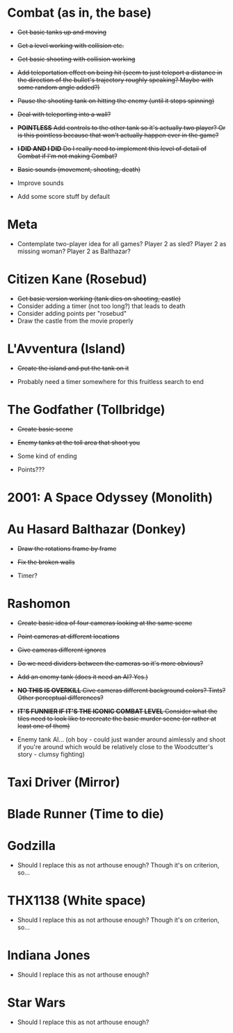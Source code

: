 # Combat (as in, the base)

- ~~Get basic tanks up and moving~~
- ~~Get a level working with collision etc.~~
- ~~Get basic shooting with collision working~~
- ~~Add teleportation effect on being hit (seem to just teleport a distance in the direction of the bullet's trajectory roughly speaking? Maybe with some random angle added?)~~
- ~~Pause the shooting tank on hitting the enemy (until it stops spinning)~~
- ~~Deal with teleporting into a wall?~~
- ~~__POINTLESS__ Add controls to the other tank so it's actually two player? Or is this pointless because that won't actually happen ever in the game?~~
- ~~__I DID AND I DID__ Do I really need to implement this level of detail of Combat if I'm not making Combat?~~
- ~~Basic sounds (movement, shooting, death)~~

- Improve sounds
- Add some score stuff by default

# Meta

- Contemplate two-player idea for all games? Player 2 as sled? Player 2 as missing woman? Player 2 as Balthazar?

# Citizen Kane (Rosebud)

- ~~Get basic version working (tank dies on shooting, castle)~~
- Consider adding a timer (not too long?) that leads to death
- Consider adding points per "rosebud"
- Draw the castle from the movie properly

# L'Avventura (Island)

- ~~Create the island and put the tank on it~~

- Probably need a timer somewhere for this fruitless search to end

# The Godfather (Tollbridge)

- ~~Create basic scene~~
- ~~Enemy tanks at the toll area that shoot you~~

- Some kind of ending
- Points???

# 2001: A Space Odyssey (Monolith)

# Au Hasard Balthazar (Donkey)

- ~~Draw the rotations frame by frame~~
- ~~Fix the broken walls~~

- Timer?

# Rashomon

- ~~Create basic idea of four cameras looking at the same scene~~
- ~~Point cameras at different locations~~
- ~~Give cameras different ignores~~
- ~~Do we need dividers between the cameras so it's more obvious?~~
- ~~Add an enemy tank (does it need an AI? Yes.)~~
- ~~__NO THIS IS OVERKILL__ Give cameras different background colors? Tints? Other perceptual differences?~~
- ~~__IT'S FUNNIER IF IT'S THE ICONIC COMBAT LEVEL__ Consider what the tiles need to look like to recreate the basic murder scene (or rather at least one of them)~~

- Enemy tank AI... (oh boy - could just wander around aimlessly and shoot if you're around which would be relatively close to the Woodcutter's story - clumsy fighting)

# Taxi Driver (Mirror)

# Blade Runner (Time to die)

# Godzilla
- Should I replace this as not arthouse enough? Though it's on criterion, so...

# THX1138 (White space)
- Should I replace this as not arthouse enough? Though it's on criterion, so...

# Indiana Jones
- Should I replace this as not arthouse enough?

# Star Wars
- Should I replace this as not arthouse enough?
